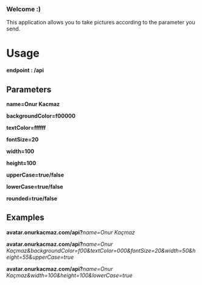 ### Welcome :)
This application allows you to take pictures according to the parameter you send.

# Usage

**endpoint : /api** 

## Parameters
**name=Onur Kacmaz**

**backgroundColor=f00000**

**textColor=ffffff**

**fontSize=20**

**width=100**

**height=100**

**upperCase=true/false**

**lowerCase=true/false**

**rounded=true/false**

## Examples

**avatar.onurkacmaz.com/api?**_name=Onur Kaçmaz_

**avatar.onurkacmaz.com/api?**_name=Onur Kaçmaz&backgroundColor=f00&textColor=000&fontSize=20&width=50&height=55&upperCase=true_

**avatar.onurkacmaz.com/api?**_name=Onur Kaçmaz&width=100&height=100&lowerCase=true_
